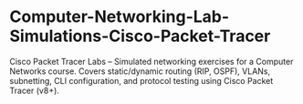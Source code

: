 # Computer-Networking-Lab-Simulations-Cisco-Packet-Tracer
Cisco Packet Tracer Labs – Simulated networking exercises for a Computer Networks course. Covers static/dynamic routing (RIP, OSPF), VLANs, subnetting, CLI configuration, and protocol testing using Cisco Packet Tracer (v8+).

